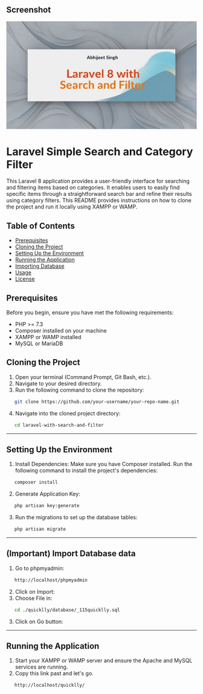 ## Screenshot

![Project Screenshot](./public/images/laravelbanner1.jpg)

# Laravel Simple Search and Category Filter
This Laravel 8 application provides a user-friendly interface for searching and filtering items based on categories. It enables users to easily find specific items through a straightforward search bar and refine their results using category filters. This README provides instructions on how to clone the project and run it locally using XAMPP or WAMP.


## Table of Contents

- [Prerequisites](#prerequisites)
- [Cloning the Project](#cloning-the-project)
- [Setting Up the Environment](#setting-up-the-environment)
- [Running the Application](#running-the-application)
- [Importing Database](#(important)-import-database-data)
- [Usage](#usage)
- [License](#license)

## Prerequisites

Before you begin, ensure you have met the following requirements:

- PHP >= 7.3
- Composer installed on your machine
- XAMPP or WAMP installed
- MySQL or MariaDB

## Cloning the Project

1. Open your terminal (Command Prompt, Git Bash, etc.).
2. Navigate to your desired directory.
3. Run the following command to clone the repository:
```bash
   git clone https://github.com/your-username/your-repo-name.git
```
4. Navigate into the cloned project directory:
```bash
   cd laravel-with-search-and-filter
```

---

## Setting Up the Environment

1. Install Dependencies: Make sure you have Composer installed. Run the following command to install the project's dependencies:
```bash
   composer install
```
2. Generate Application Key:
```bash
   php artisan key:generate
```
3. Run the migrations to set up the database tables:
```bash
   php artisan migrate
```

---

## (Important) Import Database data

1. Go to phpmyadmin:
```bash
   http://localhost/phpmyadmin
```
2. Click on Import:
3. Choose File in:
```bash
   cd ./quicklly/database/_115quicklly.sql
```
3. Click on Go button:

---

## Running the Application
1. Start your XAMPP or WAMP server and ensure the Apache and MySQL services are running.
2. Copy this link past and let's go.
```bash
   http://localhost/quicklly/
```
